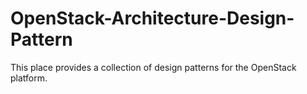 # OpenStack-Architecture-Design-Pattern
 This place provides a collection of design patterns for the OpenStack platform.

